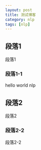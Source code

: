 ```yaml
---
layout: post
title: 测试博客
category: nlp
tags: [nlp]
---
```


## 段落1
段落1
### 段落1-1
hello world nlp

## 段落2
段落2
### 段落2-2
段落2-2
